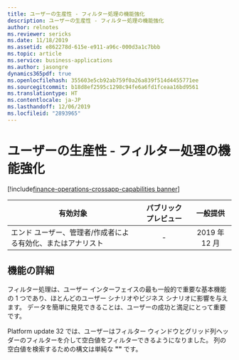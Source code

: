 ```yaml
---
title: ユーザーの生産性 - フィルター処理の機能強化
description: ユーザーの生産性 - フィルター処理の機能強化
author: relnotes
ms.reviewer: sericks
ms.date: 11/18/2019
ms.assetid: e862278d-615e-e911-a96c-000d3a1c7bbb
ms.topic: article
ms.service: business-applications
ms.author: jasongre
dynamics365pdf: true
ms.openlocfilehash: 355603e5cb92ab759f0a26a839f514d4455771ee
ms.sourcegitcommit: b18d8ef2595c1298c94fe6a6fd1fceaa16bd9561
ms.translationtype: HT
ms.contentlocale: ja-JP
ms.lasthandoff: 12/06/2019
ms.locfileid: "2893965"
---
```

# <a name="user-productivity--filtering-enhancements"></a>ユーザーの生産性 - フィルター処理の機能強化
[!include[finance-operations-crossapp-capabilities banner](../includes/finance-operations-crossapp-capabilities.md)]

| 有効対象    |  パブリック プレビュー | 一般提供 | 
| ---------- | :----------: |:----------: |
|エンド ユーザー、管理者/作成者による有効化、またはアナリスト|-| 2019 年 12 月|






## <a name="feature-details"></a>機能の詳細
<!--feature detail start -->
フィルター処理は、ユーザー インターフェイスの最も一般的で重要な基本機能の 1 つであり、ほとんどのユーザー シナリオやビジネス シナリオに影響を与えます。 データを簡単に発見できることは、ユーザーの成功と満足にとって重要です。 

Platform update 32 では、ユーザーはフィルター ウィンドウとグリッド列ヘッダーのフィルターを介して空白値をフィルターできるようになりました。 列の空白値を検索するための構文は単純な **""** です。  
<!--feature detail end -->









